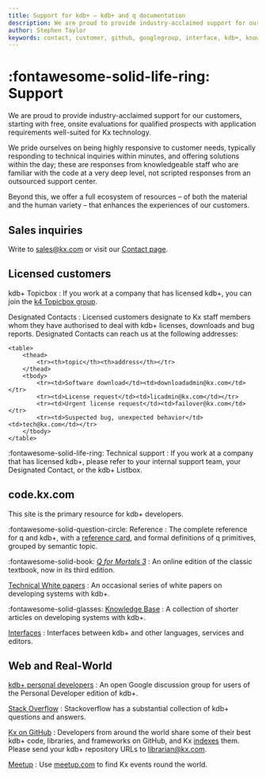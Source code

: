 ```yaml
---
title: Support for kdb+ – kdb+ and q documentation
description: We are proud to provide industry-acclaimed support for our customers, starting with free, onsite evaluations for qualified prospects with application requirements well-suited for Kx technology. We pride ourselves on being highly responsive to customer needs, typically responding to technical inquiries within minutes, and offering solutions within the day; these are responses from knowledgeable staff who are familiar with the code at a very deep level, not scripted responses from an outsourced support center. Beyond this, we offer a full ecosystem of resources – of both the material and the human variety – that enhances the experiences of our customers.
author: Stephen Taylor
keywords: contact, customer, github, googlegroup, interface, kdb+, knowledge, license, mortal, q, reference, repo, repository, sales, stackoverflow, support, technicalsupport, textbook, white paper
---
```

# :fontawesome-solid-life-ring: Support



We are proud to provide industry-acclaimed support for our customers, starting with free, onsite evaluations for qualified prospects with application requirements well-suited for Kx technology.

We pride ourselves on being highly responsive to customer needs, typically responding to technical inquiries within minutes, and offering solutions within the day; these are responses from knowledgeable staff who are familiar with the code at a very deep level, not scripted responses from an outsourced support center.

Beyond this, we offer a full ecosystem of resources – of both the material and the human variety – that enhances the experiences of our customers.


## Sales inquiries

Write to sales@kx.com or visit our [Contact page](https://kx.com/about-kx/#contact-us).


## Licensed customers

<i class="far fa-comments"></i> kdb+ Topicbox
: If you work at a company that has licensed kdb+, you can join the [k4 Topicbox group](https://k4.topicbox.com/groups/k4?subscription_form=e1ca20f8-95f6-11e8-8090-9973fa3f0106).

<i class="far fa-handshake"></i> Designated Contacts
: Licensed customers designate to Kx staff members whom they have authorised to deal with kdb+ licenses, downloads and bug reports. Designated Contacts can reach us at the following addresses:

    <table>
        <thead>
            <tr><th>topic</th><th>address</th></tr>
        </thead>
        <tbody>
            <tr><td>Software download</td><td>downloadadmin@kx.com</td></tr>
            <tr><td>License request</td><td>licadmin@kx.com</td></tr>
            <tr><td>Urgent license request</td><td>failover@kx.com</td></tr>
            <tr><td>Suspected bug, unexpected behavior</td><td>tech@kx.com</td></tr>
        </tbody>
    </table>


:fontawesome-solid-life-ring: Technical support
: If you work at a company that has licensed kdb+, please refer to your internal support team, your Designated Contact, or the kdb+ Listbox. 


## code.kx.com

This site is the primary resource for kdb+ developers.

:fontawesome-solid-question-circle: Reference
: The complete reference for q and kdb+, with a [reference card](ref/index.md), and formal definitions of q primitives, grouped by semantic topic.

:fontawesome-solid-book: [_Q for Mortals 3_](/q4m3/)
: An online edition of the classic textbook, now in its third edition. 

<i class="far fa-map"></i> [Technical White papers](wp/index.md)
: An occasional series of white papers on developing systems with kdb+.

:fontawesome-solid-glasses: [Knowledge Base](kb/index.md)
: A collection of shorter articles on developing systems with kdb+.

<i class="far fa-handshake"></i> [Interfaces](interfaces/index.md)
: Interfaces between kdb+ and other languages, services and editors.


## Web and Real-World

<i class="far fa-comments"></i> [kdb+ personal developers](https://groups.google.com/forum/?fromgroups#!forum/personal-kdbplus)
: An open Google discussion group for users of the Personal Developer edition of kdb+.

<i class="fab fa-stack-overflow"></i> [Stack Overflow](https://stackoverflow.com/search?q=kdb%2B)
: Stackoverflow has a substantial collection of kdb+ questions and answers.

<i class="fab fa-github"></i> [Kx on GitHub](https://kxsystems.github.io)
: Developers from around the world share some of their best kdb+ code, libraries, and frameworks on GitHub, and Kx [indexes](github.md) them. Please send your kdb+ repository URLs to librarian@kx.com.

<i class="fab fa-meetup"></i> [Meetup](https://www.meetup.com)
: Use [meetup.com](https://www.meetup.com) to find Kx events round the world. 


